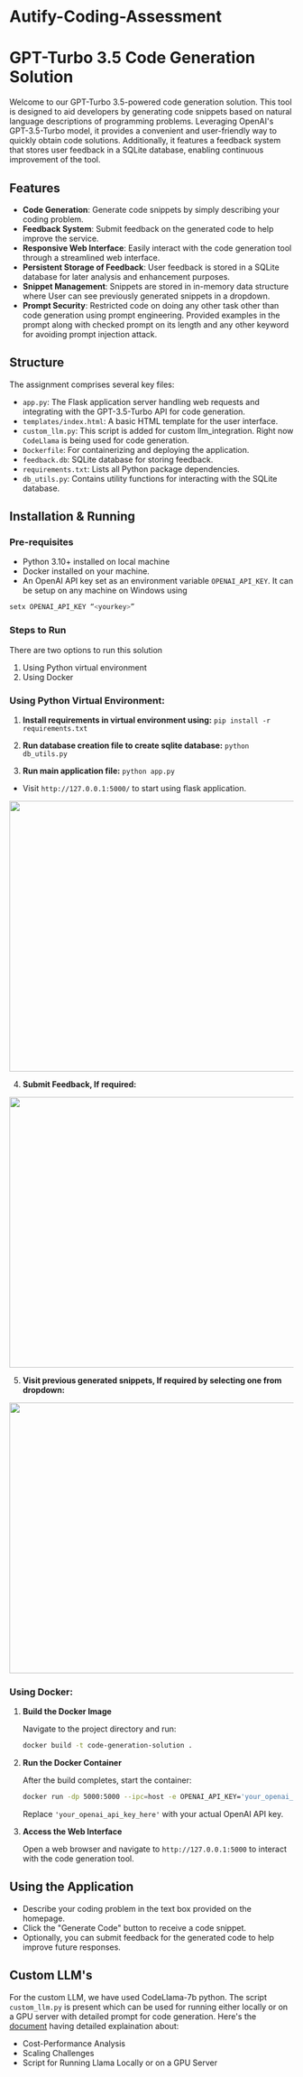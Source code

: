 # Autify-Coding-Assessment

# GPT-Turbo 3.5 Code Generation Solution

Welcome to our GPT-Turbo 3.5-powered code generation solution. This tool is designed to aid developers by generating code snippets based on natural language descriptions of programming problems. Leveraging OpenAI's GPT-3.5-Turbo model, it provides a convenient and user-friendly way to quickly obtain code solutions. Additionally, it features a feedback system that stores user feedback in a SQLite database, enabling continuous improvement of the tool.

## Features

- **Code Generation**: Generate code snippets by simply describing your coding problem.
- **Feedback System**: Submit feedback on the generated code to help improve the service.
- **Responsive Web Interface**: Easily interact with the code generation tool through a streamlined web interface.
- **Persistent Storage of Feedback**: User feedback is stored in a SQLite database for later analysis and enhancement purposes.
- **Snippet Management**: Snippets are stored in in-memory data structure where User can see previously generated snippets in a dropdown.
- **Prompt Security**: Restricted code on doing any other task other than code generation using prompt engineering. Provided examples
in the prompt along with checked prompt on its length and any other keyword for avoiding prompt injection attack.

## Structure

The assignment comprises several key files:

- `app.py`: The Flask application server handling web requests and integrating with the GPT-3.5-Turbo API for code generation.
- `templates/index.html`: A basic HTML template for the user interface.
- `custom_llm.py`:  This script is added for custom llm_integration. Right now `CodeLlama` is being used for code generation. 
- `Dockerfile`: For containerizing and deploying the application.
- `feedback.db`: SQLite database for storing feedback.
- `requirements.txt`: Lists all Python package dependencies.
- `db_utils.py`: Contains utility functions for interacting with the SQLite database.

## Installation & Running

### Pre-requisites
- Python 3.10+ installed on local machine
- Docker installed on your machine.
- An OpenAI API key set as an environment variable `OPENAI_API_KEY`. It can be setup on any machine on Windows using 
```bash
setx OPENAI_API_KEY “<yourkey>”
```

### Steps to Run
There are two options to run this solution
1. Using Python virtual environment
2. Using Docker

### Using Python Virtual Environment:
1. **Install requirements in virtual environment using:**
```pip install -r requirements.txt```

2. **Run database creation file to create sqlite database:**
```python db_utils.py```

3. **Run main application file:**
```python app.py```

- Visit `http://127.0.0.1:5000/` to start using flask application. 
<img src="images/img.png" width="640" height="480">

4. **Submit Feedback, If required:**

<img src="images/img_1.png" width="640" height="480">

5. **Visit previous generated snippets, If required by selecting one from dropdown:**

<img src="images/img_2.png" width="640" height="480">

### Using Docker:
1. **Build the Docker Image**

   Navigate to the project directory and run:

   ```bash
   docker build -t code-generation-solution .
   ```

2. **Run the Docker Container**

   After the build completes, start the container:

   ```bash
   docker run -dp 5000:5000 --ipc=host -e OPENAI_API_KEY='your_openai_api_key_here' code-generation-solution
   ```

   Replace `'your_openai_api_key_here'` with your actual OpenAI API key.

3. **Access the Web Interface**

   Open a web browser and navigate to `http://127.0.0.1:5000` to interact with the code generation tool.

## Using the Application

- Describe your coding problem in the text box provided on the homepage.
- Click the "Generate Code" button to receive a code snippet.
- Optionally, you can submit feedback for the generated code to help improve future responses.

## Custom LLM's
For the custom LLM, we have used CodeLlama-7b python. The script `custom_llm.py` is present which can be used for 
running either locally or on a GPU server with detailed prompt for code generation. Here's the [document](https://drive.google.com/file/d/1FOW8lO2xfz35VFNT3qN08_x6l_GVywco/view?usp=sharing) having detailed explaination about:
- Cost-Performance Analysis
- Scaling Challenges
- Script for Running Llama Locally or on a GPU Server

